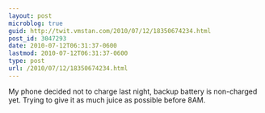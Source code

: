```yaml
---
layout: post
microblog: true
guid: http://twit.vmstan.com/2010/07/12/18350674234.html
post_id: 3047293
date: 2010-07-12T06:31:37-0600
lastmod: 2010-07-12T06:31:37-0600
type: post
url: /2010/07/12/18350674234.html
---
```

My phone decided not to charge last night, backup battery is non-charged yet. Trying to give it as much juice as possible before 8AM.
